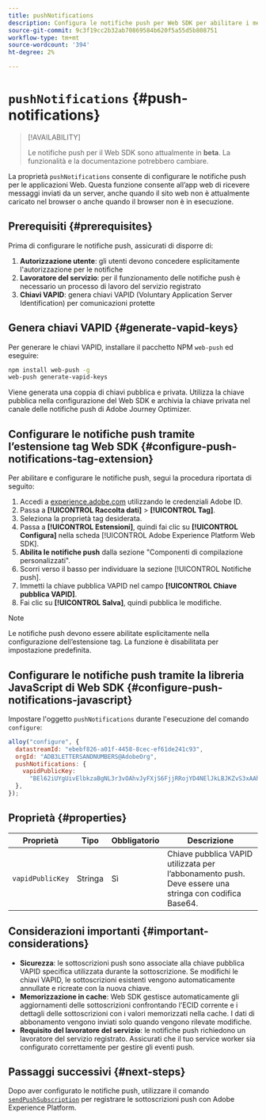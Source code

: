 ```yaml
---
title: pushNotifications
description: Configura le notifiche push per Web SDK per abilitare i messaggi push basati su browser.
source-git-commit: 9c3f19cc2b32ab70869584b620f5a55d5b808751
workflow-type: tm+mt
source-wordcount: '394'
ht-degree: 2%

---
```



# `pushNotifications` {#push-notifications}

>[!AVAILABILITY]
>
> Le notifiche push per il Web SDK sono attualmente in **beta**. La funzionalità e la documentazione potrebbero cambiare.

La proprietà `pushNotifications` consente di configurare le notifiche push per le applicazioni Web. Questa funzione consente all’app web di ricevere messaggi inviati da un server, anche quando il sito web non è attualmente caricato nel browser o anche quando il browser non è in esecuzione.

## Prerequisiti {#prerequisites}

Prima di configurare le notifiche push, assicurati di disporre di:

1. **Autorizzazione utente**: gli utenti devono concedere esplicitamente l&#39;autorizzazione per le notifiche
2. **Lavoratore del servizio**: per il funzionamento delle notifiche push è necessario un processo di lavoro del servizio registrato
3. **Chiavi VAPID**: genera chiavi VAPID (Voluntary Application Server Identification) per comunicazioni protette

## Genera chiavi VAPID {#generate-vapid-keys}

Per generare le chiavi VAPID, installare il pacchetto NPM `web-push` ed eseguire:

```bash
npm install web-push -g
web-push generate-vapid-keys
```

Viene generata una coppia di chiavi pubblica e privata. Utilizza la chiave pubblica nella configurazione del Web SDK e archivia la chiave privata nel canale delle notifiche push di Adobe Journey Optimizer.

## Configurare le notifiche push tramite l’estensione tag Web SDK {#configure-push-notifications-tag-extension}

Per abilitare e configurare le notifiche push, segui la procedura riportata di seguito:

1. Accedi a [experience.adobe.com](https://experience.adobe.com) utilizzando le credenziali Adobe ID.
1. Passa a **[!UICONTROL Raccolta dati]** > **[!UICONTROL Tag]**.
1. Seleziona la proprietà tag desiderata.
1. Passa a **[!UICONTROL Estensioni]**, quindi fai clic su **[!UICONTROL Configura]** nella scheda [!UICONTROL Adobe Experience Platform Web SDK].
1. **Abilita le notifiche push** dalla sezione &quot;Componenti di compilazione personalizzati&quot;.
1. Scorri verso il basso per individuare la sezione [!UICONTROL Notifiche push].
1. Immetti la chiave pubblica VAPID nel campo **[!UICONTROL Chiave pubblica VAPID]**.
1. Fai clic su **[!UICONTROL Salva]**, quindi pubblica le modifiche.

>[!NOTE]
>
> Le notifiche push devono essere abilitate esplicitamente nella configurazione dell’estensione tag. La funzione è disabilitata per impostazione predefinita.

## Configurare le notifiche push tramite la libreria JavaScript di Web SDK {#configure-push-notifications-javascript}

Impostare l&#39;oggetto `pushNotifications` durante l&#39;esecuzione del comando `configure`:

```js
alloy("configure", {
  datastreamId: "ebebf826-a01f-4458-8cec-ef61de241c93",
  orgId: "ADB3LETTERSANDNUMBERS@AdobeOrg",
  pushNotifications: {
    vapidPublicKey:
      "BEl62iUYgUivElbkzaBgNL3r3vOAhvJyFXjS6FjjRRojYD4NElJkLBJKZvS3xAAh4_gE3WnMaZNu_KGP4jAQlJz",
  },
});
```

## Proprietà {#properties}

| Proprietà | Tipo | Obbligatorio | Descrizione |
| ------ | ------ | -------- | ----- |
| `vapidPublicKey` | Stringa | Sì | Chiave pubblica VAPID utilizzata per l’abbonamento push. Deve essere una stringa con codifica Base64. |

## Considerazioni importanti {#important-considerations}

- **Sicurezza**: le sottoscrizioni push sono associate alla chiave pubblica VAPID specifica utilizzata durante la sottoscrizione. Se modifichi le chiavi VAPID, le sottoscrizioni esistenti vengono automaticamente annullate e ricreate con la nuova chiave.
- **Memorizzazione in cache**: Web SDK gestisce automaticamente gli aggiornamenti delle sottoscrizioni confrontando l&#39;ECID corrente e i dettagli delle sottoscrizioni con i valori memorizzati nella cache. I dati di abbonamento vengono inviati solo quando vengono rilevate modifiche.
- **Requisito del lavoratore del servizio**: le notifiche push richiedono un lavoratore del servizio registrato. Assicurati che il tuo service worker sia configurato correttamente per gestire gli eventi push.

## Passaggi successivi {#next-steps}

Dopo aver configurato le notifiche push, utilizzare il comando [`sendPushSubscription`](../sendPushSubscription.md) per registrare le sottoscrizioni push con Adobe Experience Platform.
